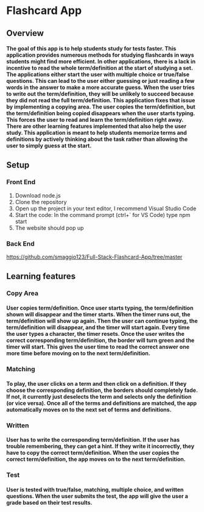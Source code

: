 # Flashcard App

## Overview

#### The goal of this app is to help students study for tests faster. This application provides numerous methods for studying flashcards in ways students might find more efficient. In other applications, there is a lack in incentive to read the whole term/definition at the start of studying a set. The applications either start the user with multiple choice or true/false questions. This can lead to the user either guessing or just reading a few words in the answer to make a more accurate guess. When the user tries to write out the term/definition, they will be unlikely to succeed because they did not read the full term/definition. This application fixes that issue by implementing a copying area. The user copies the term/definition, but the term/definition being copied disappears when the user starts typing. This forces the user to read and learn the term/definition right away. There are other learning features implemented that also help the user study. This application is meant to help students memorize terms and definitions by actively thinking about the task rather than allowing the user to simply guess at the start.

## Setup

### Front End
1. Download node.js
2. Clone the repository
3. Open up the project in your text editor, I recommend Visual Studio Code
4. Start the code: In the command prompt (ctrl+` for VS Code) type npm start
5. The website should pop up

### Back End
https://github.com/smaggio123/Full-Stack-Flashcard-App/tree/master

## Learning features

### Copy Area

#### User copies term/definition. Once user starts typing, the term/definition shown will disappear and the timer starts. When the timer runs out, the term/definition will show up again. Then the user can continue typing, the term/definition will disappear, and the timer will start again. Every time the user types a character, the timer resets. Once the user writes the correct corresponding term/definition, the border will turn green and the timer will start. This gives the user time to read the correct answer one more time before moving on to the next term/definition.

### Matching

#### To play, the user clicks on a term and then click on a definition. If they choose the corresponding definition, the borders should completely fade. If not, it currently just deselects the term and selects only the definition (or vice versa). Once all of the terms and definitions are matched, the app automatically moves on to the next set of terms and definitions.

### Written

#### User has to write the corresponding term/definition. If the user has trouble remembering, they can get a hint. If they write it incorrectly, they have to copy the correct term/definition. When the user copies the correct term/definition, the app moves on to the next term/definition.

### Test

#### User is tested with true/false, matching, multiple choice, and written questions. When the user submits the test, the app will give the user a grade based on their test results.
<!--

## Learning features
### Important

#### For reference, I use the word "pair" to mean "A term and its corresponding definition". Also, the word "set" to sometimes mean "A collection of pairs".

### Copying Area

#### This page forces the user to memorize as much as they can before typing. Then once they start typing, the term/definition shown will disappear and the timer starts. When the timer runs out, the term/definition will show up again. Then the user can continue typing, the term/definition will disappear, and the timer will start again. Every time the user types a character, the timer resets. Once the user writes the correct corresponding term/definition, the border will turn green and the timer will start to give the user time to read the correct answer in full one more time before moving on to the next term/definition. In settings, the user can change whether to answer with the terms or definitions. They can also change the total time of the timer. Lastly, there is the option to make the answer case insensitive incase it doesn't matter. It might be annoying to copy the word correctly and have to figure out that one letter was cased incorrectly. In the future, I want to be able to highlight where the user started copying incorrectly. This would save the user time in trying to figure out where they copied wrong. 

## Matching

#### This page is the next step in the learning process. It is meant to be a more entertaining way to learn the terms/definitions. At this point, the user should have a good idea of what the answers look like, now they can quiz if they know which term belongs to which definition and vice versa. To play, the user clicks on a term and then click on a definition. If they choose correctly, the borders should completely fade. If not, it currently just deselects the term and selects only the definition (or vice versa). Once all of the terms and definitions are matched, the app automatically moves on to the next set of terms and definitions. The program does not just shuffle the terms and definitions, but rather rotates through the list and then shuffles. If we have a list of pairs: [pair1,pair2,pair3,pair4], the code shuffles the terms/definitions of pair1 and pair2 and displays them. When the user completes the matching, the program will move on to shuffle pair3 and pair4 and display them. Then after the user completes the matching, the program will move on to shuffle pair1 and pair2 again and display them. In the settings, I made it so that the user can adjust the movement factor. So instead of going from pair1 and pair2 to pair3 and pair4, the user can go from pair1 and pair2 to pair2 and pair3 or a different instance. Another setting is adjusting the number of pairs shown. This way, the user can adjust the matching based on the number of pairs or how fast they wish to learn. In the future, I want to make it so that the correctly matched pair gets color coordinated borders to indicate their relation as the user plays the matching. This way, they user can look back and identify which term went to which definition (and vice versa). I also want to make a notice or something like it to explain the step size setting and what it does.

## Written

#### This page is for testing the user's knowledge of the pairs. At this point, the user should be very familiar with the set and just need to work out a few mistakes being made.

-->
